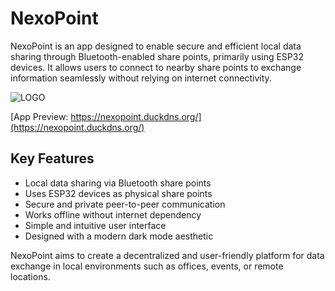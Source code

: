 # NexoPoint

NexoPoint is an app designed to enable secure and efficient local data sharing through Bluetooth-enabled share points, primarily using ESP32 devices. It allows users to connect to nearby share points to exchange information seamlessly without relying on internet connectivity.

![LOGO](https://nexopoint.duckdns.org/favicon.ico)

[App Preview: https://nexopoint.duckdns.org/](https://nexopoint.duckdns.org/)

## Key Features

- Local data sharing via Bluetooth share points
- Uses ESP32 devices as physical share points
- Secure and private peer-to-peer communication
- Works offline without internet dependency
- Simple and intuitive user interface
- Designed with a modern dark mode aesthetic

NexoPoint aims to create a decentralized and user-friendly platform for data exchange in local environments such as offices, events, or remote locations.